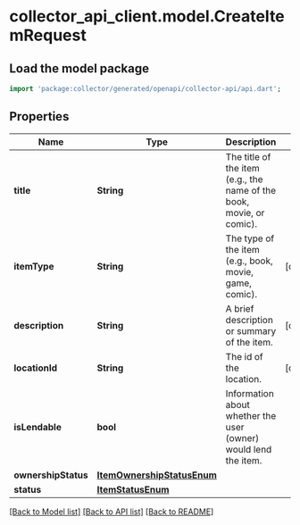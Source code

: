 # collector_api_client.model.CreateItemRequest

## Load the model package
```dart
import 'package:collector/generated/openapi/collector-api/api.dart';
```

## Properties
Name | Type | Description | Notes
------------ | ------------- | ------------- | -------------
**title** | **String** | The title of the item (e.g., the name of the book, movie, or comic). | 
**itemType** | **String** | The type of the item (e.g., book, movie, game, comic). | [optional] 
**description** | **String** | A brief description or summary of the item. | [optional] 
**locationId** | **String** | The id of the location. | [optional] 
**isLendable** | **bool** | Information about whether the user (owner) would lend the item. | 
**ownershipStatus** | [**ItemOwnershipStatusEnum**](ItemOwnershipStatusEnum.md) |  | 
**status** | [**ItemStatusEnum**](ItemStatusEnum.md) |  | 

[[Back to Model list]](../README.md#documentation-for-models) [[Back to API list]](../README.md#documentation-for-api-endpoints) [[Back to README]](../README.md)



